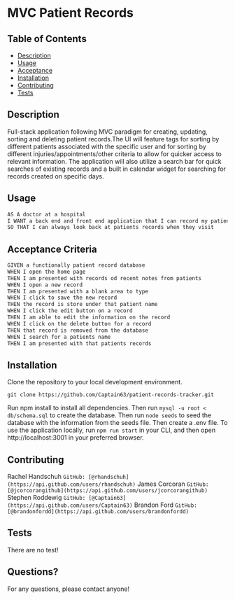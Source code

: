# MVC Patient Records 

## Table of Contents
* [Description](#description)
* [Usage](#usage)
* [Acceptance](#acceptance)
* [Installation](#installation)
* [Contributing](#contributing)
* [Tests](#tests)

## Description
Full-stack application following MVC paradigm for creating, updating, sorting and deleting patient records.The UI will feature tags for sorting by different patients associated with the specific user and for sorting by different injuries/appointments/other criteria to allow for quicker access to relevant information. The application will also utilize a search bar for quick searches of existing records and a built in calendar widget for searching for records created on specific days.

## Usage 
```md
AS A doctor at a hospital
I WANT a back end and front end application that I can record my patient records
SO THAT I can always look back at patients records when they visit
```

## Acceptance Criteria

```md
GIVEN a functionally patient record database
WHEN I open the home page
THEN I am presented with records od recent notes from patients
WHEN I open a new record
THEN I am presented with a blank area to type
WHEN I click to save the new record
THEN the record is store under that patient name
WHEN I click the edit button on a record
THEN I am able to edit the information on the record
WHEN I click on the delete button for a record
THEN that record is removed from the database
WHEN I search for a patients name
THEN I am presented with that patients records
```
## Installation
Clone the repository to your local development environment.
```
git clone https://github.com/Captain63/patient-records-tracker.git
```

Run npm install to install all dependencies. Then run ```mysql -u root < db/schema.sql``` to create the database. Then run ```node seeds``` to seed the database with the information from the seeds file. Then create a .env file. To use the application locally, run ```npm run start``` in your CLI, and then open http://localhost:3001 in your preferred browser.


## Contributing
Rachel Handschuh ```GitHub: [@rhandschuh](https://api.github.com/users/rhandschuh)```
James Corcoran ```GitHub: [@jcorcorangithub](https://api.github.com/users/jcorcorangithub)```
Stephen Roddewig ```GitHub: [@Captain63](https://api.github.com/users/Captain63)```
Brandon Ford ```GitHub: [@brandonfordd](https://api.github.com/users/brandonfordd)```

## Tests
There are no test!

## Questions?
For any questions, please contact anyone! 

  